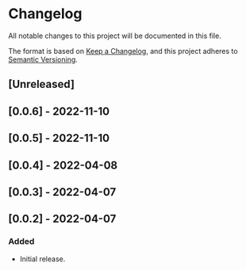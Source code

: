 # Changelog

All notable changes to this project will be documented in this file.

The format is based on [Keep a Changelog](https://keepachangelog.com/en/1.0.0/),
and this project adheres to [Semantic Versioning](https://semver.org/spec/v2.0.0.html).

## [Unreleased]

## [0.0.6] - 2022-11-10

## [0.0.5] - 2022-11-10

## [0.0.4] - 2022-04-08

## [0.0.3] - 2022-04-07

## [0.0.2] - 2022-04-07

### Added
- Initial release.
